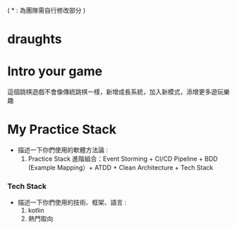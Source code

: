 ( * : 為團隊需自行修改部分 )
# draughts

# Intro your game
這個跳棋遊戲不會像傳統跳棋一樣，新增成長系統，加入新模式，添增更多遊玩樂趣

# My Practice Stack
- 描述一下你們使用的軟體方法論 :
   1. Practice Stack 進階組合：Event Storming + CI/CD Pipeline + BDD  (Example Mapping）+ ATDD + Clean Architecture + Tech Stack

### Tech Stack
- 描述一下你們使用的技術、框架、語言 :
   1. kotlin
   2. 熱門取向

